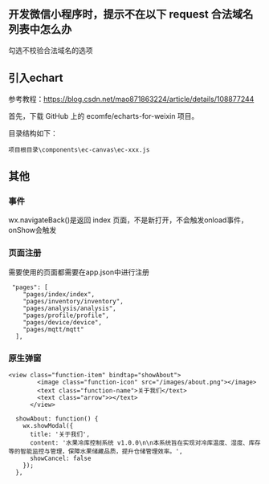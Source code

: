 ## 开发微信小程序时，提示不在以下 request 合法域名列表中怎么办

勾选不校验合法域名的选项

## 引入echart

参考教程：https://blog.csdn.net/mao871863224/article/details/108877244

首先，下载 GitHub 上的 ecomfe/echarts-for-weixin 项目。

目录结构如下：

```
项目根目录\components\ec-canvas\ec-xxx.js
```

## 其他

### 事件

wx.navigateBack()是返回 index 页面，不是新打开，不会触发onload事件，onShow会触发

### 页面注册

需要使用的页面都需要在app.json中进行注册

```
 "pages": [
    "pages/index/index",
    "pages/inventory/inventory",
    "pages/analysis/analysis",
    "pages/profile/profile",
    "pages/device/device",
    "pages/mqtt/mqtt"
  ],
```

### 原生弹窗

```
<view class="function-item" bindtap="showAbout">
        <image class="function-icon" src="/images/about.png"></image>
        <text class="function-name">关于我们</text>
        <text class="arrow">></text>
      </view>

  showAbout: function() {
    wx.showModal({
      title: '关于我们',
      content: '水果冷库控制系统 v1.0.0\n\n本系统旨在实现对冷库温度、湿度、库存等的智能监控与管理，保障水果储藏品质，提升仓储管理效率。',
      showCancel: false
    });
  },
```

